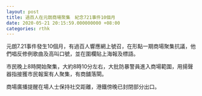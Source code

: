 ```yaml
---
layout: post
title: 過百人在元朗商場聚集　紀念721事件10個月
date: 2020-05-21 20:15:59.000000000 +08:00
categories: rthk
---
```


元朗7.21事件發生10個月，有過百人響應網上號召，在形點一期商場聚集抗議，他們唱反修例歌曲及高叫口號，並在圍欄貼上海報及標語。

市民晚上8時開始聚集，大約8時10分左右，大批防暴警員進入商場範圍，用揚聲器指接獲市民報案有人聚集，有商舖落閘。

商場廣播提醒在場人士保持社交距離，港鐵傍晚已封閉部分出口。
